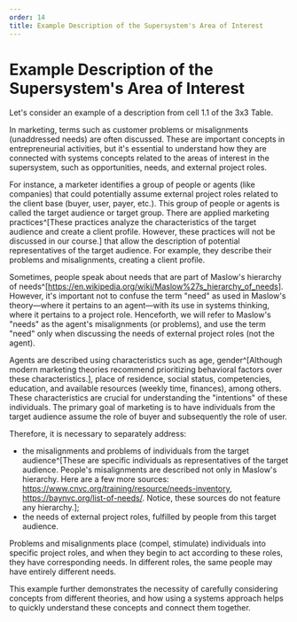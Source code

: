 ```yaml
---
order: 14
title: Example Description of the Supersystem's Area of Interest
---
```


# Example Description of the Supersystem's Area of Interest

Let's consider an example of a description from cell 1.1 of the 3x3 Table.

In marketing, terms such as customer problems or misalignments (unaddressed needs) are often discussed. These are important concepts in entrepreneurial activities, but it's essential to understand how they are connected with systems concepts related to the areas of interest in the supersystem, such as opportunities, needs, and external project roles.

For instance, a marketer identifies a group of people or agents (like companies) that could potentially assume external project roles related to the client base (buyer, user, payer, etc.). This group of people or agents is called the target audience or target group. There are applied marketing practices^[These practices analyze the characteristics of the target audience and create a client profile. However, these practices will not be discussed in our course.] that allow the description of potential representatives of the target audience. For example, they describe their problems and misalignments, creating a client profile.

Sometimes, people speak about needs that are part of Maslow's hierarchy of needs^[<https://en.wikipedia.org/wiki/Maslow%27s_hierarchy_of_needs>]. However, it's important not to confuse the term "need" as used in Maslow's theory—where it pertains to an agent—with its use in systems thinking, where it pertains to a project role. Henceforth, we will refer to Maslow's "needs" as the agent's misalignments (or problems), and use the term "need" only when discussing the needs of external project roles (not the agent).

Agents are described using characteristics such as age, gender^[Although modern marketing theories recommend prioritizing behavioral factors over these characteristics.], place of residence, social status, competencies, education, and available resources (weekly time, finances), among others. These characteristics are crucial for understanding the "intentions" of these individuals. The primary goal of marketing is to have individuals from the target audience assume the role of buyer and subsequently the role of user.

Therefore, it is necessary to separately address:

* the misalignments and problems of individuals from the target audience^[These are specific individuals as representatives of the target audience. People's misalignments are described not only in Maslow's hierarchy. Here are a few more sources: <https://www.cnvc.org/training/resource/needs-inventory>, <https://baynvc.org/list-of-needs/>. Notice, these sources do not feature any hierarchy.];
* the needs of external project roles, fulfilled by people from this target audience.

Problems and misalignments place (compel, stimulate) individuals into specific project roles, and when they begin to act according to these roles, they have corresponding needs. In different roles, the same people may have entirely different needs.

This example further demonstrates the necessity of carefully considering concepts from different theories, and how using a systems approach helps to quickly understand these concepts and connect them together.